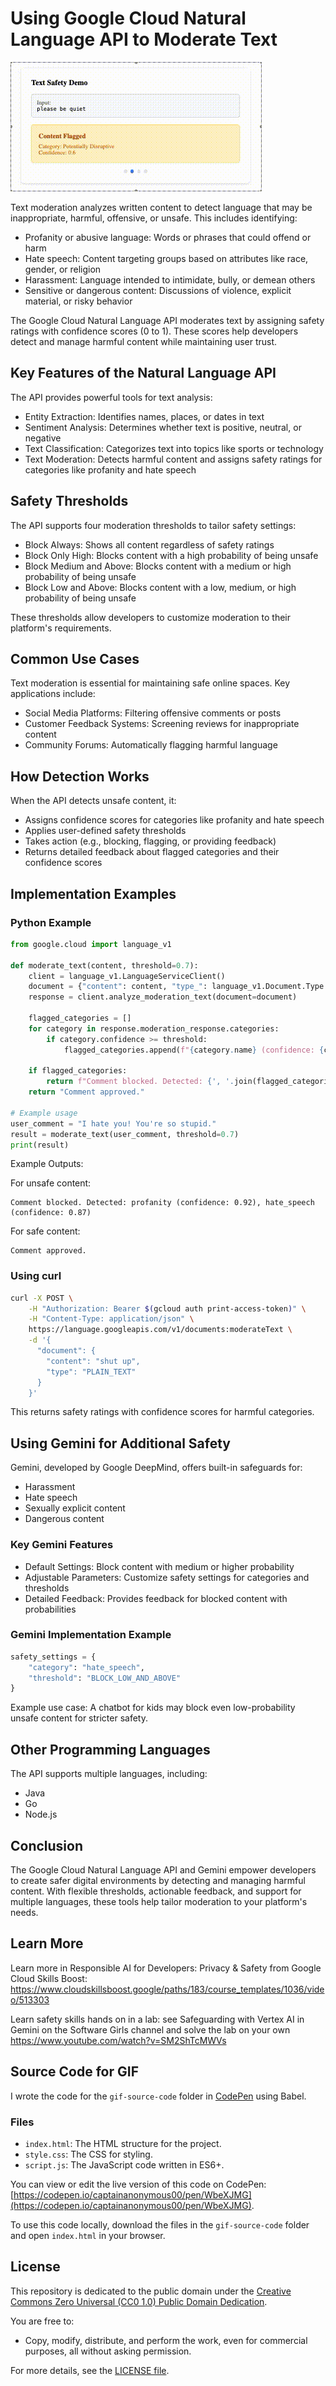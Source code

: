 # Using Google Cloud Natural Language API to Moderate Text

![Text Safety Demo](BlockOrSafe.gif)

Text moderation analyzes written content to detect language that may be inappropriate, harmful, offensive, or unsafe. This includes identifying:

* Profanity or abusive language: Words or phrases that could offend or harm
* Hate speech: Content targeting groups based on attributes like race, gender, or religion
* Harassment: Language intended to intimidate, bully, or demean others
* Sensitive or dangerous content: Discussions of violence, explicit material, or risky behavior

The Google Cloud Natural Language API moderates text by assigning safety ratings with confidence scores (0 to 1). These scores help developers detect and manage harmful content while maintaining user trust.

## Key Features of the Natural Language API

The API provides powerful tools for text analysis:

* Entity Extraction: Identifies names, places, or dates in text
* Sentiment Analysis: Determines whether text is positive, neutral, or negative
* Text Classification: Categorizes text into topics like sports or technology
* Text Moderation: Detects harmful content and assigns safety ratings for categories like profanity and hate speech

## Safety Thresholds

The API supports four moderation thresholds to tailor safety settings:

* Block Always: Shows all content regardless of safety ratings
* Block Only High: Blocks content with a high probability of being unsafe
* Block Medium and Above: Blocks content with a medium or high probability of being unsafe
* Block Low and Above: Blocks content with a low, medium, or high probability of being unsafe

These thresholds allow developers to customize moderation to their platform's requirements.

## Common Use Cases

Text moderation is essential for maintaining safe online spaces. Key applications include:

* Social Media Platforms: Filtering offensive comments or posts
* Customer Feedback Systems: Screening reviews for inappropriate content
* Community Forums: Automatically flagging harmful language

## How Detection Works

When the API detects unsafe content, it:

* Assigns confidence scores for categories like profanity and hate speech
* Applies user-defined safety thresholds
* Takes action (e.g., blocking, flagging, or providing feedback)
* Returns detailed feedback about flagged categories and their confidence scores

## Implementation Examples

### Python Example

```python
from google.cloud import language_v1

def moderate_text(content, threshold=0.7):
    client = language_v1.LanguageServiceClient()
    document = {"content": content, "type_": language_v1.Document.Type.PLAIN_TEXT}
    response = client.analyze_moderation_text(document=document)

    flagged_categories = []
    for category in response.moderation_response.categories:
        if category.confidence >= threshold:
            flagged_categories.append(f"{category.name} (confidence: {category.confidence})")

    if flagged_categories:
        return f"Comment blocked. Detected: {', '.join(flagged_categories)}"
    return "Comment approved."

# Example usage
user_comment = "I hate you! You're so stupid."
result = moderate_text(user_comment, threshold=0.7)
print(result)
```

Example Outputs:

For unsafe content:
```
Comment blocked. Detected: profanity (confidence: 0.92), hate_speech (confidence: 0.87)
```

For safe content:
```
Comment approved.
```

### Using curl

```bash
curl -X POST \
    -H "Authorization: Bearer $(gcloud auth print-access-token)" \
    -H "Content-Type: application/json" \
    https://language.googleapis.com/v1/documents:moderateText \
    -d '{
      "document": {
        "content": "shut up",
        "type": "PLAIN_TEXT"
      }
    }'
```

This returns safety ratings with confidence scores for harmful categories.

## Using Gemini for Additional Safety

Gemini, developed by Google DeepMind, offers built-in safeguards for:

* Harassment
* Hate speech
* Sexually explicit content
* Dangerous content

### Key Gemini Features

* Default Settings: Block content with medium or higher probability
* Adjustable Parameters: Customize safety settings for categories and thresholds
* Detailed Feedback: Provides feedback for blocked content with probabilities

### Gemini Implementation Example

```python
safety_settings = {
    "category": "hate_speech",
    "threshold": "BLOCK_LOW_AND_ABOVE"
}
```

Example use case: A chatbot for kids may block even low-probability unsafe content for stricter safety.

## Other Programming Languages

The API supports multiple languages, including:

* Java
* Go
* Node.js

## Conclusion

The Google Cloud Natural Language API and Gemini empower developers to create safer digital environments by detecting and managing harmful content. With flexible thresholds, actionable feedback, and support for multiple languages, these tools help tailor moderation to your platform's needs. 

## Learn More
Learn more in Responsible AI for Developers: Privacy & Safety from Google Cloud Skills Boost:
https://www.cloudskillsboost.google/paths/183/course_templates/1036/video/513303

Learn safety skills hands on in a lab: see Safeguarding with Vertex AI in Gemini on the Software Girls channel and solve the lab on your own
https://www.youtube.com/watch?v=SM2ShTcMWVs

## Source Code for GIF

I wrote the code for the `gif-source-code` folder in [CodePen](https://codepen.io/captainanonymous00/pen/WbeXJMG) using Babel.

### Files
- `index.html`: The HTML structure for the project.
- `style.css`: The CSS for styling.
- `script.js`: The JavaScript code written in ES6+.

You can view or edit the live version of this code on CodePen: [https://codepen.io/captainanonymous00/pen/WbeXJMG](https://codepen.io/captainanonymous00/pen/WbeXJMG).

To use this code locally, download the files in the `gif-source-code` folder and open `index.html` in your browser.

## License

This repository is dedicated to the public domain under the [Creative Commons Zero Universal (CC0 1.0) Public Domain Dedication](https://creativecommons.org/publicdomain/zero/1.0/).

You are free to:
- Copy, modify, distribute, and perform the work, even for commercial purposes, all without asking permission.

For more details, see the [LICENSE file](./LICENSE).




